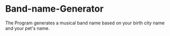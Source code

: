# Band-name-Generator

The Program generates a musical band name based on your birth city name and your pet's name.
